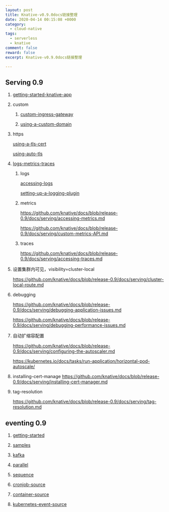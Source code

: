 ```yaml
---
layout: post
title: Knative-v0.9.0docs链接整理
date: 2020-04-14 00:15:08 +0000
category:
  - cloud-native
tags:
  - serverless
  - knative
comment: false
reward: false
excerpt: Knative-v0.9.0docs链接整理

---
```


## Serving 0.9

1. [getting-started-knative-app](https://github.com/knative/docs/blob/release-0.9/docs/serving/getting-started-knative-app.md)

2. custom
   1. [custom-ingress-gateway](https://github.com/knative/docs/blob/release-0.9/docs/serving/setting-up-custom-ingress-gateway.md)

   2. [using-a-custom-domain](https://github.com/knative/docs/blob/release-0.9/docs/serving/using-a-custom-domain.md)

3. https

    [using-a-tls-cert](https://github.com/knative/docs/blob/release-0.9/docs/serving/using-a-tls-cert.md)

    [using-auto-tls](https://github.com/knative/docs/blob/release-0.9/docs/serving/using-auto-tls.md)

4. [logs-metrics-traces](https://github.com/knative/docs/blob/release-0.9/docs/serving/installing-logging-metrics-traces.md)

   1. logs

        [accessing-logs](https://github.com/knative/docs/blob/release-0.9/docs/serving/accessing-logs.md)

        [setting-up-a-logging-plugin](https://github.com/knative/docs/blob/release-0.9/docs/serving/setting-up-a-logging-plugin.md)

   2. metrics

        https://github.com/knative/docs/blob/release-0.9/docs/serving/accessing-metrics.md

        https://github.com/knative/docs/blob/release-0.9/docs/serving/custom-metrics-API.md

   3. traces

        https://github.com/knative/docs/blob/release-0.9/docs/serving/accessing-traces.md

5. 设置集群内可见，visibility=cluster-local

    https://github.com/knative/docs/blob/release-0.9/docs/serving/cluster-local-route.md

6. debugging

    https://github.com/knative/docs/blob/release-0.9/docs/serving/debugging-application-issues.md

    https://github.com/knative/docs/blob/release-0.9/docs/serving/debugging-performance-issues.md

7. 自动扩缩容配置

    https://github.com/knative/docs/blob/release-0.9/docs/serving/configuring-the-autoscaler.md

    https://kubernetes.io/docs/tasks/run-application/horizontal-pod-autoscale/

8. installing-cert-manage
    https://github.com/knative/docs/blob/release-0.9/docs/serving/installing-cert-manager.md

9.  tag-resolution

    https://github.com/knative/docs/blob/release-0.9/docs/serving/tag-resolution.md

## eventing 0.9

1. [getting-started](https://github.com/knative/docs/blob/release-0.9/docs/eventing/getting-started.md)

2. [samples](https://github.com/knative/docs/blob/release-0.9/docs/eventing/samples/)

3. [kafka](https://github.com/knative/docs/blob/release-0.9/docs/eventing/samples/kafka/)

4. [parallel](https://github.com/knative/docs/blob/release-0.9/docs/eventing/samples/parallel/)

5. [sequence](https://github.com/knative/docs/blob/release-0.9/docs/eventing/samples/sequence/)

6. [cronjob-source](https://github.com/knative/docs/blob/release-0.9/docs/eventing/samples/cronjob-source/)

7. [container-source](https://github.com/knative/docs/blob/release-0.9/docs/eventing/samples/container-source/
)

8. [kubernetes-event-source](https://github.com/knative/docs/tree/release-0.9/docs/eventing/samples/kubernetes-event-source)

